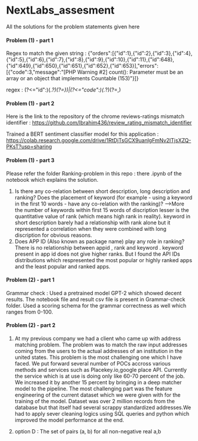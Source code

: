 # NextLabs_assesment
All the solutions for the problem statements given here

#### Problem (1) - part 1

Regex to match the given string : {"orders":[{"id":1},{"id":2},{"id":3},{"id":4},{"id":5},{"id":6},{"id":7},{"id":8},{"id":9},{"id":10},{"id":11},{"id":648},{"id":649},{"id":650},{"id":651},{"id":652},{"id":653}],"errors":[{"code":3,"message":"[PHP Warning #2] count(): Parameter must be an array or an object that implements Countable (153)"}]}

regex : (?<=\"id":)(.*?)(?=\})|(?<=\"code":)(.*?)(?=\,)

#### Problem (1) - part 2

Here is the link to the repository of the chrome reviews-ratings mismatch identifier : https://github.com/Ibrahim436/review_rating_mismatch_identifier

Trained a BERT sentiment classifier model for this application : https://colab.research.google.com/drive/1RtDjTsGCX9uanlgFmNv2ITjsXZQ-PKsT?usp=sharing

#### Problem (1) - part 3

Please refer the folder Ranking-problem in this repo : there .ipynb  of the notebook which explains the solution.

1. Is there any co-relation between short description, long description and ranking? Does the placement of keyword (for example - using a keyword in the first 10 words - have any co-relation with the ranking)? -->More the number of keywords within first 15 words of discription lesser is the quantitative value of rank (which means high rank in reality). keyword in short description barely had a relationship with rank alone but it represented a correlation when they were combined with long discription for obvious reasons.
2. Does APP ID (Also known as package name) play any role in ranking? There is no relationship between appid , rank and keyword . keyword present in app id does not give higher ranks. But I found the API IDs distributions which respresented the most popular or highly ranked apps and the least popular and ranked apps.

#### Problem (2) - part 1

Grammar check : Used a pretrained model GPT-2 which showed decent results. The notebook file and result csv file is present in Grammar-check folder.
Used a scoring schema for the grammar correctness as well which ranges from 0-100.

#### Problem (2) - part 2

1) At my previous company we had a client who came up with address matching problem. The problem was to match the raw input addresses coming from the users to the actual addresses of an institution in the united states. This problem is the most challenging one which I have faced. We put forward several number of POCs accross various methods and services such as Placekey.io,google place API. Currently the service which is at use is doing only like 60-70 percent of the job. We increased it by another 15 percent by bringing in a deep matcher model to the pipeline. The most challenging part was the feature engineering of the current dataset which we were given with for the training of the model. Dataset was over 2 million records from the database but that itself had several scrappy standardized addresses.We had to apply sever cleaning logics using SQL queries and python which improved the model performance at the end. 

2) option D : The set of pairs (a, b) for all non-negative real a,b


